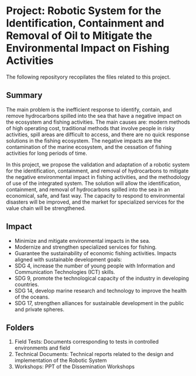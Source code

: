 # Project: Robotic System for the Identification, Containment and Removal of Oil to Mitigate the Environmental Impact on Fishing Activities

The following reposityory recopilates the files related to this project.

## Summary

The main problem is the inefficient response to identify, contain, and remove hydrocarbons spilled into the sea that have a negative impact on the ecosystem and fishing activities. The main causes are: modern methods of high operating cost, traditional methods that involve people in risky activities, spill areas are difficult to access, and there are no quick response solutions in the fishing ecosystem. The negative impacts are the contamination of the marine ecosystem, and the cessation of fishing activities for long periods of time.

In this project, we propose the validation and adaptation of a robotic system for the identification, containment, and removal of hydrocarbons to mitigate the negative environmental impact in fishing activities, and the methodology of use of the integrated system. The solution will allow the identification, containment, and removal of hydrocarbons spilled into the sea in an economical, safe, and fast way. The capacity to respond to environmental disasters will be improved, and the market for specialized services for the value chain will be strengthened.

## Impact

- Minimize and mitigate environmental impacts in the sea.
- Modernize and strengthen specialized services for fishing.
- Guarantee the sustainability of economic fishing activities.
Impacts aligned with sustainable development goals:
- SDG 4, increase the number of young people with Information and Communication Technologies (ICT) skills.
- SDG 9, promote the technological capacity of the industry in developing countries.
- SDG 14, develop marine research and technology to improve the health of the oceans.
- SDG 17, strengthen alliances for sustainable development in the public and private spheres.

## Folders

1. Field Tests: Documents corresponding to tests in controlled environments and field
2. Technical Documents: Technical reports related to the design and implementation of the Robotic System
3. Workshops: PPT of the Dissemination Workshops
